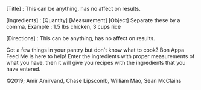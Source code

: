 [Title] : This can be anything, has no affect on results.

[Ingredients] : [Quantity] [Measurement] [Object] Separate these by a comma, 
    Example : 1.5 lbs chicken, 3 cups rice
    
[Directions] : This can be anything, has no affect on results.

Got a few things in your pantry but don't know what to cook? Bon Appa Feed Me is here to help! Enter the ingredients with proper measurements of what you have, then it will give you recipes with the ingredients that you have entered. 

©2019; Amir Amirvand, Chase Lipscomb, William Mao, Sean McClains
